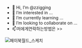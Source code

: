 - 👋 Hi, I’m @zzigging
- 👀 I’m interested in ...
- 🌱 I’m currently learning ...
- 💞️ I’m looking to collaborate on ...
- 📫저에게연락하는방법은 >>

<!---
zzigging/zzigging is a ✨ special ✨ repository because its `README.md` (this file) appears on your GitHub profile.
You can click the Preview link to take a look at your changes.
--->
![페이북월드_스케치](https://user-images.githubusercontent.com/109787080/182490174-afee4bcc-03c0-4810-a6f3-ae2ff0870696.png)
